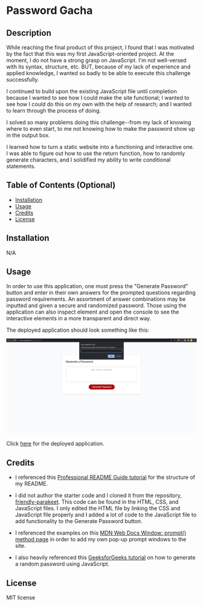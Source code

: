 # Password Gacha

## Description

While reaching the final product of this project, I found that I was motivated by the fact that this was my first JavaScript-oriented project. At the moment, I do not have a strong grasp on JavaScript. I'm not well-versed with its syntax, structure, etc. BUT, because of my lack of experience and applied knowledge, I wanted so badly to be able to execute this challenge successfully.

I continued to build upon the existing JavaScript file until completion because I wanted to see how I could make the site functional; I wanted to see how I could do this on my own with the help of research; and I wanted to learn through the process of doing.

I solved so many problems doing this challenge--from my lack of knowing where to even start, to me not knowing how to make the password show up in the output box.

I learned how to turn a static website into a functioning and interactive one. I was able to figure out how to use the return function, how to randomly generate characters, and I solidified my ability to write conditional statements.

## Table of Contents (Optional)

- [Installation](#installation)
- [Usage](#usage)
- [Credits](#credits)
- [License](#license)

## Installation

N/A

## Usage

In order to use this application, one must press the "Generate Password" button and enter in their own answers for the prompted questions regarding password requirements. An assortment of answer combinations may be inputted and given a secure and randomized password. Those using the application can also inspect element and open the console to see the interactive elements in a more transparent and direct way.

The deployed application should look something like this:

![Screenshot of the application.](/assets/media/screenshot.png)

Click [here](https://niko-vu.github.io/password-gacha/) for the deployed application.

## Credits

* I referenced this [Professional README Guide tutorial](https://coding-boot-camp.github.io/full-stack/github/professional-readme-guide) for the structure of my README.

* I did not author the starter code and I cloned it from the repository, [friendly-parakeet](https://github.com/coding-boot-camp/friendly-parakeet). This code can be found in the HTML, CSS, and JavaScript files. I only edited the HTML file by linking the CSS and JavaScript file properly and I added a lot of code to the JavaScript file to add functionality to the Generate Password button. 

* I referenced the examples on this [MDN Web Docs Window: prompt() method page](https://developer.mozilla.org/en-US/docs/Web/API/Window/prompt) in order to add my own pop-up prompt windows to the site.

* I also heavily referenced this [GeeksforGeeks tutorial](https://www.geeksforgeeks.org/how-to-generate-a-random-password-using-javascript/#) on how to generate a random password using JavaScript.

## License

MIT license

